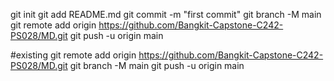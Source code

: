 git init
git add README.md
git commit -m "first commit"
git branch -M main
git remote add origin https://github.com/Bangkit-Capstone-C242-PS028/MD.git
git push -u origin main

#existing
git remote add origin https://github.com/Bangkit-Capstone-C242-PS028/MD.git
git branch -M main
git push -u origin main
